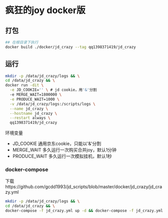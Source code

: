 # 疯狂的joy docker版
## 打包
```bash
## 在根目录下执行
docker build ./docker/jd_crazy --tag qq1398371419/jd_crazy
```
## 运行
```bash
mkdir -p /data/jd_crazy/logs && \
cd /data/jd_crazy && \
docker run -dit \
  -e JD_COOKIE='' \ # jd cookie，用'&'分割
  -e MERGE_WAIT=1800000 \
  -e PRODUCE_WAIT=1000 \
  -v /data/jd_crazy/logs:/scripts/logs \
  --name jd_crazy \
  --hostname jd_crazy \
  --restart always \
  qq1398371419/jd_crazy
```

环境变量
- JD_COOKIE 通用京东cookie，只能以'&'分割
- MERGE_WAIT 多久运行一次购买合并joy，默认1分钟
- PRODUCE_WAIT 多久运行一次模拟挂机，默认1秒

### docker-compose
下载https://github.com/gcdd1993/jd_scripts/blob/master/docker/jd_crazy/jd_crazy.yml
```bash
mkdir -p /data/jd_crazy/logs && \
cd /data/jd_crazy && \
docker-compose -f jd_crazy.yml up -d && docker-compose -f jd_crazy.yml logs -f
```


